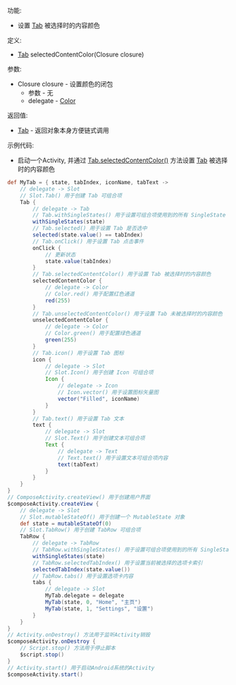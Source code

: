 功能:

+ 设置 [Tab](/API/UI/Compose/Widget/Tab/README.md) 被选择时的内容颜色

定义:

+ [Tab](/API/UI/Compose/Widget/Tab/README.md) selectedContentColor(Closure closure)

参数:

+ Closure closure - 设置颜色的闭包
    + 参数 - 无
    + delegate - [Color](/API/UI/Compose/Theme/Color/Color/README.md)

返回值:

+ [Tab](/API/UI/Compose/Widget/Tab/README.md) - 返回对象本身方便链式调用

示例代码:

+ 启动一个Activity,
  并通过 [Tab.selectedContentColor()](/API/UI/Compose/Widget/Tab/README.md?id=selectedContentColor)
  方法设置 [Tab](/API/UI/Compose/Widget/Tab/README.md) 被选择时的内容颜色

```groovy
def MyTab = { state, tabIndex, iconName, tabText ->
    // delegate -> Slot
    // Slot.Tab() 用于创建 Tab 可组合项
    Tab {
        // delegate -> Tab
        // Tab.withSingleStates() 用于设置可组合项使用到的所有 SingleState
        withSingleStates(state)
        // Tab.selected() 用于设置 Tab 是否选中
        selected(state.value() == tabIndex)
        // Tab.onClick() 用于设置 Tab 点击事件
        onClick {
            // 更新状态
            state.value(tabIndex)
        }
        // Tab.selectedContentColor() 用于设置 Tab 被选择时的内容颜色
        selectedContentColor {
            // delegate -> Color
            // Color.red() 用于配置红色通道
            red(255)
        }
        // Tab.unselectedContentColor() 用于设置 Tab 未被选择时的内容颜色
        unselectedContentColor {
            // delegate -> Color
            // Color.green() 用于配置绿色通道
            green(255)
        }
        // Tab.icon() 用于设置 Tab 图标
        icon {
            // delegate -> Slot
            // Slot.Icon() 用于创建 Icon 可组合项
            Icon {
                // delegate -> Icon
                // Icon.vector() 用于设置图标矢量图
                vector("Filled", iconName)
            }
        }
        // Tab.text() 用于设置 Tab 文本
        text {
            // delegate -> Slot
            // Slot.Text() 用于创建文本可组合项
            Text {
                // delegate -> Text
                // Text.text() 用于设置文本可组合项内容
                text(tabText)
            }
        }
    }
}
// ComposeActivity.createView() 用于创建用户界面
$composeActivity.createView {
    // delegate -> Slot
    // Slot.mutableStateOf() 用于创建一个 MutableState 对象
    def state = mutableStateOf(0)
    // Slot.TabRow() 用于创建 TabRow 可组合项
    TabRow {
        // delegate -> TabRow
        // TabRow.withSingleStates() 用于设置可组合项使用到的所有 SingleState
        withSingleStates(state)
        // TabRow.selectedTabIndex() 用于设置当前被选择的选项卡索引
        selectedTabIndex(state.value())
        // TabRow.tabs() 用于设置选项卡内容
        tabs {
            // delegate -> Slot
            MyTab.delegate = delegate
            MyTab(state, 0, "Home", "主页")
            MyTab(state, 1, "Settings", "设置")
        }
    }
}
// Activity.onDestroy() 方法用于监听Activity销毁
$composeActivity.onDestroy {
    // Script.stop() 方法用于停止脚本
    $script.stop()
}
// Activity.start() 用于启动Android系统的Activity
$composeActivity.start()
```